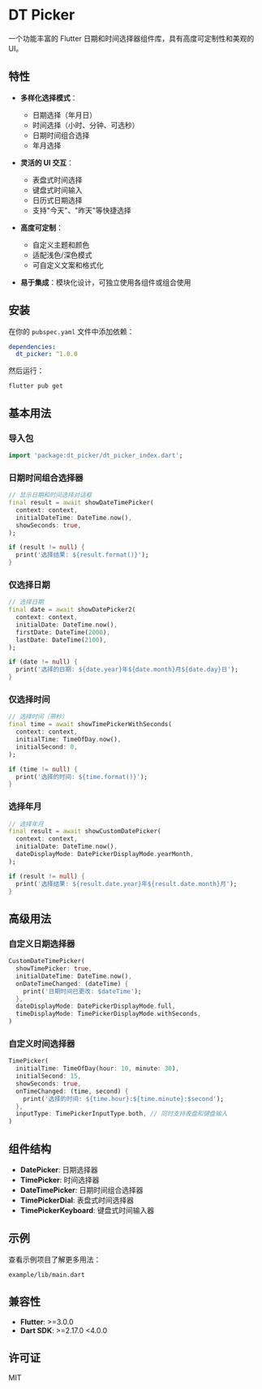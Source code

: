 # DT Picker

一个功能丰富的 Flutter 日期和时间选择器组件库，具有高度可定制性和美观的 UI。

## 特性

- **多样化选择模式**：
  - 日期选择（年月日）
  - 时间选择（小时、分钟、可选秒）
  - 日期时间组合选择
  - 年月选择

- **灵活的 UI 交互**：
  - 表盘式时间选择
  - 键盘式时间输入
  - 日历式日期选择
  - 支持"今天"、"昨天"等快捷选择

- **高度可定制**：
  - 自定义主题和颜色
  - 适配浅色/深色模式
  - 可自定义文案和格式化

- **易于集成**：模块化设计，可独立使用各组件或组合使用

## 安装

在你的 `pubspec.yaml` 文件中添加依赖：

```yaml
dependencies:
  dt_picker: ^1.0.0
```

然后运行：

```
flutter pub get
```

## 基本用法

### 导入包

```dart
import 'package:dt_picker/dt_picker_index.dart';
```

### 日期时间组合选择器

```dart
// 显示日期和时间选择对话框
final result = await showDateTimePicker(
  context: context,
  initialDateTime: DateTime.now(),
  showSeconds: true,
);

if (result != null) {
  print('选择结果: ${result.format()}');
}
```

### 仅选择日期

```dart
// 选择日期
final date = await showDatePicker2(
  context: context,
  initialDate: DateTime.now(),
  firstDate: DateTime(2000),
  lastDate: DateTime(2100),
);

if (date != null) {
  print('选择的日期: ${date.year}年${date.month}月${date.day}日');
}
```

### 仅选择时间

```dart
// 选择时间（带秒）
final time = await showTimePickerWithSeconds(
  context: context,
  initialTime: TimeOfDay.now(),
  initialSecond: 0,
);

if (time != null) {
  print('选择的时间: ${time.format()}');
}
```

### 选择年月

```dart
// 选择年月
final result = await showCustomDatePicker(
  context: context,
  initialDate: DateTime.now(),
  dateDisplayMode: DatePickerDisplayMode.yearMonth,
);

if (result != null) {
  print('选择结果: ${result.date.year}年${result.date.month}月');
}
```

## 高级用法

### 自定义日期选择器

```dart
CustomDateTimePicker(
  showTimePicker: true,
  initialDateTime: DateTime.now(),
  onDateTimeChanged: (dateTime) {
    print('日期时间已更改: $dateTime');
  },
  dateDisplayMode: DatePickerDisplayMode.full,
  timeDisplayMode: TimePickerDisplayMode.withSeconds,
)
```

### 自定义时间选择器

```dart
TimePicker(
  initialTime: TimeOfDay(hour: 10, minute: 30),
  initialSecond: 15,
  showSeconds: true,
  onTimeChanged: (time, second) {
    print('选择的时间: ${time.hour}:${time.minute}:$second');
  },
  inputType: TimePickerInputType.both, // 同时支持表盘和键盘输入
)
```

## 组件结构

- **DatePicker**: 日期选择器
- **TimePicker**: 时间选择器
- **DateTimePicker**: 日期时间组合选择器
- **TimePickerDial**: 表盘式时间选择器
- **TimePickerKeyboard**: 键盘式时间输入器

## 示例

查看示例项目了解更多用法：

```
example/lib/main.dart
```

## 兼容性

- **Flutter**: >=3.0.0
- **Dart SDK**: >=2.17.0 <4.0.0

## 许可证

MIT
